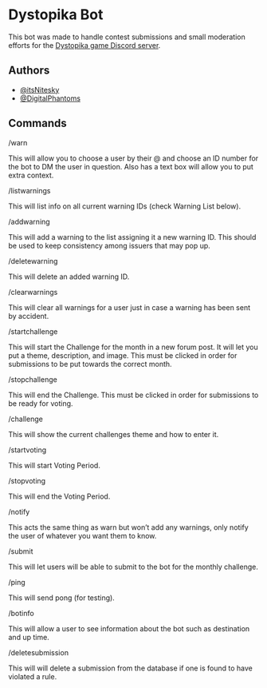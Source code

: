 
# Dystopika Bot

This bot was made to handle contest submissions and small moderation efforts for the [Dystopika game Discord server](https://discord.gg/RKDuYazhKT).

## Authors

- [@itsNitesky](https://github.com/ItsNitesky)
- [@DigitalPhantoms](https://github.com/DigitalPhantoms)

## Commands

/warn

This will allow you to choose a user by their @ and choose an ID number for the bot to DM the user in question. Also has a text box will allow you to put extra context.

/listwarnings

This will list info on all current warning IDs (check Warning List below).

/addwarning

This will add a warning to the list assigning it a new warning ID. This should be used to keep consistency among issuers that may pop up.

/deletewarning

This will delete an added warning ID.

/clearwarnings

This will clear all warnings for a user just in case a warning has been sent by accident.

/startchallenge

This will start the Challenge for the month in a new forum post. It will let you put a theme, description, and image. This must be clicked in order for submissions to be put towards the correct month.

/stopchallenge

This will end the Challenge. This must be clicked in order for submissions to be ready for voting.

/challenge

This will show the current challenges theme and how to enter it.

/startvoting

This will start Voting Period.

/stopvoting

This will end the Voting Period.

/notify

This acts the same thing as warn but won’t add any warnings, only notify the user of whatever you want them to know.

/submit

This will let users will be able to submit to the bot for the monthly challenge.

/ping

This will send pong (for testing).

/botinfo

This will allow a user to see information about the bot such as destination and up time.

/deletesubmission

This will will delete a submission from the database if one is found to have violated a rule.
